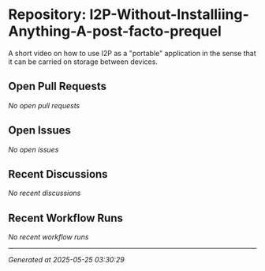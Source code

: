 # Repository: I2P-Without-Installiing-Anything-A-post-facto-prequel

A short video on how to use I2P as a "portable" application in the sense that it can be carried on storage between devices.

## Open Pull Requests


*No open pull requests*


## Open Issues


*No open issues*


## Recent Discussions


*No recent discussions*


## Recent Workflow Runs


*No recent workflow runs*


---
*Generated at 2025-05-25 03:30:29*

